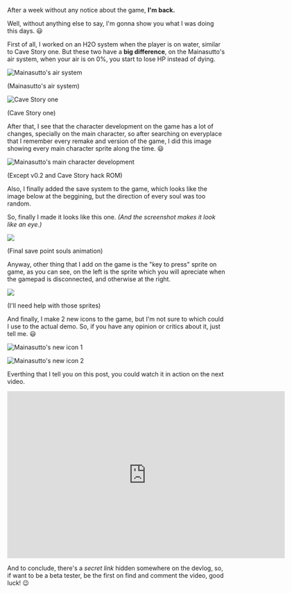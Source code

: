 After a week without any notice about the game, **I'm back.**

Well, without anything else to say, I'm gonna show you what I was doing this days. :smiley:

First of all, I worked on an H2O system when the player is on water, similar to Cave Story one. But these two have a **big difference**, on the Mainasutto's air system, when your air is on 0%, you start to lose HP instead of dying.

<div class='grid-50-50'>
<div class='image-container'>

![Mainasutto's air system](http://i.imgur.com/ZuH9Gbz.gif)

(Mainasutto's air system)

</div>
<div class='image-container'>

![Cave Story one](https://media.giphy.com/media/l3vR7zhVsztDYbvdm/giphy.gif)

(Cave Story one)

</div>
</div>

After that, I see that the character development on the game has a lot of changes, specially on the main character, so after searching on everyplace that I remember every remake and version of the game, I did this image showing every main character sprite along the time. :smiley:

<div class='image-container'>

![Mainasutto's main character development](http://i.imgur.com/FIa6ZQ8.png)

(Except v0.2 and Cave Story hack ROM)

</div>

Also, I finally added the save system to the game, which looks like the image below at the beggining, but the direction of every soul was too random.

So, finally I made it looks like this one. _(And the screenshot makes it look like an eye.)_

<div class='image-container'>

![](http://via.placeholder.com/640x360?text=Image-Not-Found)

(Final save point souls animation)

</div>

Anyway, other thing that I add on the game is the "key to press" sprite on game, as you can see, on the left is the sprite which you will apreciate when the gamepad is disconnected, and otherwise at the right.

<div class='image-container'>

![](http://via.placeholder.com/640x360?text=Image-Not-Found)

(I'll need help with those sprites)

</div>

And finally, I make 2 new icons to the game, but I'm not sure to which could I use to the actual demo. So, if you have any opinion or critics about it, just tell me. :smiley:

<div class='grid-50-50'>
<div class='image-container'>

![Mainasutto's new icon 1](http://i.imgur.com/7cjpVXi.png)

</div>

<div class='image-container'>

![Mainasutto's new icon 2](http://i.imgur.com/LYKIfzx.png)

</div>
</div>

Everthing that I tell you on this post, you could watch it in action on the next video.

<div class='image-container'>
<iframe width="640" height="385" src="https://www.youtube.com/embed/n5UsBd0qH0w" title="Devclip || Mainasutto (v0.45) - Save point &amp; Water system" frameborder="0" allow="accelerometer; autoplay; clipboard-write; encrypted-media; gyroscope; picture-in-picture; web-share" referrerpolicy="strict-origin-when-cross-origin" allowfullscreen></iframe>
</div>

And to conclude, there's a *secret link* hidden somewhere on the devlog, so, if want to be a beta tester, be the first on find and comment the video, good luck! :wink:
